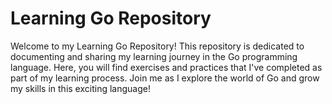 # Learning Go Repository

Welcome to my Learning Go Repository! This repository is dedicated to documenting and sharing my learning journey in the Go programming language. 
Here, you will find exercises and practices that I've completed as part of my learning process. 
Join me as I explore the world of Go and grow my skills in this exciting language!
